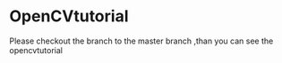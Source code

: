 # OpenCVtutorial
Please checkout the branch to the master branch ,than you can see the opencvtutorial
